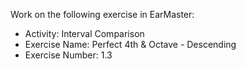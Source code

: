 Work on the following exercise in EarMaster:
- Activity: Interval Comparison
- Exercise Name: Perfect 4th & Octave  - Descending
- Exercise Number: 1.3
